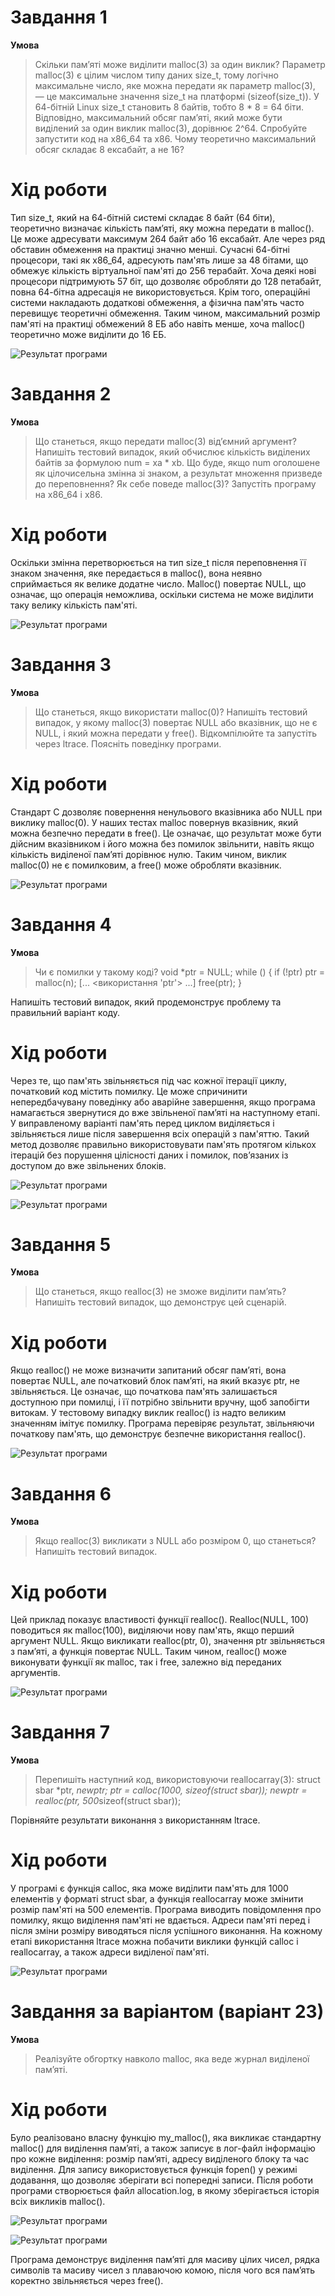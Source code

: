 # Завдання 1
**Умова**
> Скільки пам’яті може виділити malloc(3) за один виклик?
> Параметр malloc(3) є цілим числом типу даних size_t, тому логічно максимальне число, яке можна передати як параметр malloc(3), — це максимальне значення size_t на платформі (sizeof(size_t)). У 64-бітній Linux size_t становить 8 байтів, тобто 8 * 8 = 64 біти. Відповідно, максимальний обсяг пам’яті, який може бути виділений за один виклик malloc(3), дорівнює 2^64. Спробуйте запустити код на x86_64 та x86. Чому теоретично максимальний обсяг складає 8 ексабайт, а не 16?

# Хід роботи
Тип size_t, який на 64-бітній системі складає 8 байт (64 біти), теоретично визначає кількість пам’яті, яку можна передати в malloc().  Це може адресувати максимум 264 байт або 16 ексабайт.  Але через ряд обставин обмеження на практиці значно менші.  Сучасні 64-бітні процесори, такі як x86_64, адресують пам'ять лише за 48 бітами, що обмежує кількість віртуальної пам'яті до 256 терабайт.  Хоча деякі нові процесори підтримують 57 біт, що дозволяє обробляти до 128 петабайт, повна 64-бітна адресація не використовується.  Крім того, операційні системи накладають додаткові обмеження, а фізична пам'ять часто перевищує теоретичні обмеження.  Таким чином, максимальний розмір пам'яті на практиці обмежений 8 ЕБ або навіть менше, хоча malloc() теоретично може виділити до 16 ЕБ.

![Результат програми](task1/Результат1.png)

# Завдання 2
**Умова**
> Що станеться, якщо передати malloc(3) від’ємний аргумент? Напишіть тестовий випадок, який обчислює кількість виділених байтів за формулою num = xa * xb. Що буде, якщо num оголошене як цілочисельна змінна зі знаком, а результат множення призведе до переповнення? Як себе поведе malloc(3)? Запустіть програму на x86_64 і x86.

# Хід роботи
Оскільки змінна перетворюється на тип size_t після переповнення її знаком значення, яке передається в malloc(), вона неявно сприймається як велике додатне число.  Malloc() повертає NULL, що означає, що операція неможлива, оскільки система не може виділити таку велику кількість пам'яті.

![Результат програми](task2/Результат2.png)

# Завдання 3
**Умова**
> Що станеться, якщо використати malloc(0)? Напишіть тестовий випадок, у якому malloc(3) повертає NULL або вказівник, що не є NULL, і який можна передати у free(). Відкомпілюйте та запустіть через ltrace. Поясніть поведінку програми.

# Хід роботи
 Стандарт C дозволяє повeрнення ненульового вказівника або NULL при виклику malloc(0).  У наших тестах malloc повернув вказівник, який можна безпечно передати в free().  Це означає, що результат може бути дійсним вказівником і його можна без помилок звільнити, навіть якщо кількість виділеної пам’яті дорівнює нулю.  Таким чином, виклик malloc(0) не є помилковим, а free() може обробляти вказівник.

![Результат програми](task3/Результат3.png)
 
# Завдання 4
**Умова**
> Чи є помилки у такому коді?
void *ptr = NULL;
while (<some-condition-is-true>) {
    if (!ptr)
        ptr = malloc(n);
    [... <використання 'ptr'> ...]
    free(ptr);
}

Напишіть тестовий випадок, який продемонструє проблему та правильний варіант коду.

# Хід роботи
Через те, що пам'ять звільняється під час кожної ітерації циклу, початковий код мiстить помилку.  Це може спричинити непередбачувану поведінку або аварійне завершення, якщо програма намагається звернутися до вже звільненої пам’яті на наступному етапі.  У виправленому варіанті пам'ять перед циклом виділяється і звільняється лише після завершення всіх операцій з пам'яттю.  Такий метод дозволяє правильно використовувати пам'ять протягом кількох ітерацій без порушення цілісності даних і помилок, пов’язаних із доступом до вже звільнених блоків.

![Результат програми](task4/Результат4_1.png)

![Результат програми](task4/Результат4_2.png)

# Завдання 5
**Умова**
> Що станеться, якщо realloc(3) не зможе виділити пам’ять? Напишіть тестовий випадок, що демонструє цей сценарій.

# Хід роботи
Якщо realloc() не може визначити запитаний обсяг пам’яті, вона повертає NULL, але початковий блок пам’яті, на який вказує ptr, не звільняється.  Це означає, що початкова пам'ять залишається доступною при помилці, і її потрібно звільнити вручну, щоб запобігти витокам.  У тестовому випадку виклик realloc() із надто великим значенням імітує помилку. Програма перевіряє результат, звільняючи початкову пам'ять, що демонструє безпечне використання realloc().

![Результат програми](task5/Результат5.png)

# Завдання 6
**Умова**
> Якщо realloc(3) викликати з NULL або розміром 0, що станеться? Напишіть тестовий випадок.

# Хід роботи
Цей приклад показує властивості функції realloc().  Realloc(NULL, 100) поводиться як malloc(100), виділяючи нову пам'ять, якщо перший аргумент NULL.  Якщо викликати realloc(ptr, 0), значення ptr звільняється з пам’яті, а функція повертає NULL.  Таким чином, realloc() може виконувати функції як malloc, так і free, залежно від переданих аргументів.

![Результат програми](task6/Результат6.png)

# Завдання 7
**Умова**
> Перепишіть наступний код, використовуючи reallocarray(3):
struct sbar *ptr, *newptr;
ptr = calloc(1000, sizeof(struct sbar));
newptr = realloc(ptr, 500*sizeof(struct sbar));

Порівняйте результати виконання з використанням ltrace.

# Хід роботи
У програмі є функція calloc, яка може виділити пам'ять для 1000 елементів у форматі struct sbar, а функція reallocarray може змінити розмір пам'яті на 500 елементів.  Програма виводить повідомлення про помилку, якщо виділення пам'яті не вдається.  Адреси пам'яті перед і після зміни розміру виводяться після успішного виконання.  На кожному етапі використання ltrace можна побачити виклики функцій calloc і reallocarray, а також адреси виділеної пам'яті.

![Результат програми](task7/Результат7.png)

# Завдання за варіантом (варіант 23)
**Умова**
> Реалізуйте обгортку навколо malloc, яка веде журнал виділеної пам’яті.

# Хід роботи
Було реалізовано власну функцію my_malloc(), яка викликає стандартну malloc() для виділення пам’яті, а також записує в лог-файл інформацію про кожне виділення: розмір пам’яті, адресу виділеного блоку та час виділення. Для запису використовується функція fopen() у режимі додавання, що дозволяє зберігати всі попередні записи. Після роботи програми створюється файл allocation.log, в якому зберігається історія всіх викликів malloc().

![Результат програми](task8/Результат8.png)

![Результат програми](task8/Результат8_1.png)

Програма демонструє виділення пам’яті для масиву цілих чисел, рядка символів та масиву чисел з плаваючою комою, після чого вся пам’ять коректно звільняється через free().

